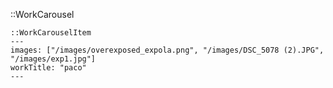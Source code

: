 ::WorkCarousel

    ::WorkCarouselItem
    ---
    images: ["/images/overexposed_expola.png", "/images/DSC_5078 (2).JPG", "/images/exp1.jpg"]
    workTitle: "paco"
    ---
